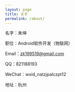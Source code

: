 ```yaml
---
layout: page
title: 关于
permalink: /about/
---
```


名字：朱坤

职位：Android软件开发（物联网）

Email：zk199519@gmail.com

QQ：821188193

WeChat：wxid_natzjpalczpt12

地址：杭州